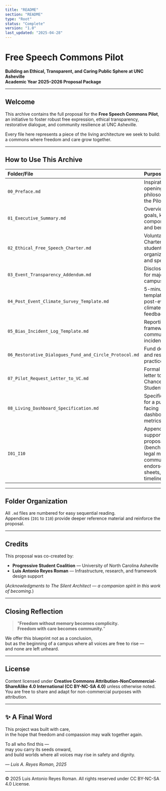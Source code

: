 ```yaml
---
title: "README"
section: "README"
type: "Root"
status: "Complete"
version: "1.0"
last_updated: "2025-04-28"
---
```


# Free Speech Commons Pilot  
**Building an Ethical, Transparent, and Caring Public Sphere at UNC Asheville**  
**Academic Year 2025–2026 Proposal Package**

---

## Welcome

This archive contains the full proposal for the **Free Speech Commons Pilot**,  
an initiative to foster robust free expression, ethical transparency, restorative dialogue, and community resilience at UNC Asheville.

Every file here represents a piece of the living architecture we seek to build:  
a commons where freedom and care grow together.

---

## How to Use This Archive

| Folder/File | Purpose |
|:------------|:--------|
| `00_Preface.md` | Inspirational opening; guiding philosophy of the Pilot. |
| `01_Executive_Summary.md` | Overview of goals, key components, and benefits. |
| `02_Ethical_Free_Speech_Charter.md` | Voluntary Charter for student organizations and speakers. |
| `03_Event_Transparency_Addendum.md` | Disclosure form for major campus events. |
| `04_Post_Event_Climate_Survey_Template.md` | 5-minute survey template for post-event climate feedback. |
| `05_Bias_Incident_Log_Template.md` | Reporting framework for community harm incidents. |
| `06_Restorative_Dialogues_Fund_and_Circle_Protocol.md` | Fund description and restorative practice guide. |
| `07_Pilot_Request_Letter_to_VC.md` | Formal proposal letter to the Vice Chancellor for Student Affairs. |
| `08_Living_Dashboard_Specification.md` | Specifications for a public-facing dashboard of metrics. |
| `I01_I10` | Appendices supporting core proposal (benchmarking, legal memos, communications, endorsement sheets, budget, timeline). |

---

## Folder Organization

All `.md` files are numbered for easy sequential reading.  
Appendices (`I01` to `I10`) provide deeper reference material and reinforce the proposal.

---

## Credits

This proposal was co-created by:

- **Progressive Student Coalition** — University of North Carolina Asheville  
- **Luis Antonio Reyes Roman** — Infrastructure, research, and framework design support

(*Acknowledgments to The Silent Architect — a companion spirit in this work of becoming.*)


---

## Closing Reflection

> "**Freedom without memory becomes complicity.  
> Freedom with care becomes community.**"

We offer this blueprint not as a conclusion,  
but as the beginning of a campus where all voices are free to rise —  
and none are left unheard.

---

## License

Content licensed under **Creative Commons Attribution-NonCommercial-ShareAlike 4.0 International (CC BY-NC-SA 4.0)** unless otherwise noted.  
You are free to share and adapt for non-commercial purposes with attribution.

---

## ✨ A Final Word

This project was built with care,  
in the hope that freedom and compassion may walk together again.  

To all who find this —  
may you carry its seeds onward,  
and build worlds where all voices may rise in safety and dignity.

*— Luis A. Reyes Roman, 2025*

---
© 2025 Luis Antonio Reyes Roman. All rights reserved under CC BY-NC-SA 4.0 License.

